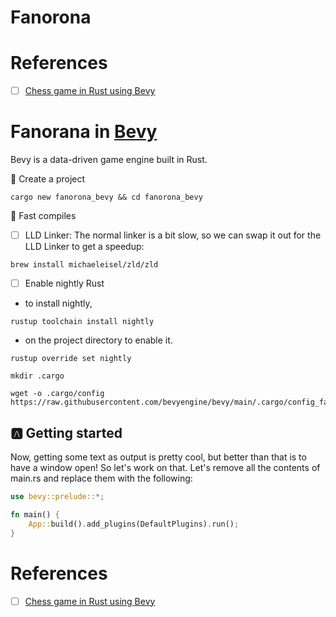 # Fanorona



# References

- [ ] [Chess game in Rust using Bevy](https://caballerocoll.com/blog/bevy-chess-tutorial)

# Fanorana in [Bevy](https://bevyengine.org/)

Bevy is a data-driven game engine built in Rust. 

:round_pushpin: Create a project

```
cargo new fanorona_bevy && cd fanorona_bevy
```

:round_pushpin: Fast compiles

- [ ] LLD Linker: The normal linker is a bit slow, so we can swap it out for the LLD Linker to get a speedup:

```
brew install michaeleisel/zld/zld
```

- [ ] Enable nightly Rust

* to install nightly,

```
rustup toolchain install nightly
``` 

* on the project directory to enable it.

```
rustup override set nightly 
```

```
mkdir .cargo
```

```
wget -o .cargo/config https://raw.githubusercontent.com/bevyengine/bevy/main/.cargo/config_fast_builds
```


## :a: Getting started

Now, getting some text as output is pretty cool, but better than that is to have a window open! So let's work on that. Let's remove all the contents of main.rs and replace them with the following:

```rust
use bevy::prelude::*;

fn main() {
    App::build().add_plugins(DefaultPlugins).run();
}
```

# References

- [ ] [Chess game in Rust using Bevy](https://caballerocoll.com/blog/bevy-chess-tutorial/)